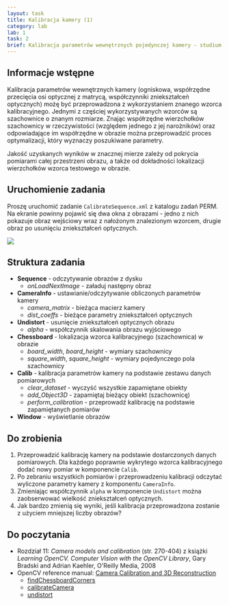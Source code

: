 ```yaml
---
layout: task
title: Kalibracja kamery (1)
category: lab
lab: 1
task: 2
brief: Kalibracja parametrów wewnętrznych pojedynczej kamery - studium przypadku. W zadaniu wykorzystywany jest zbiór obrazów testowych.
---
```


## Informacje wstępne

Kalibracja parametrów wewnętrznych kamery (ogniskowa, współrzędne przecięcia osi optycznej z matrycą, współczynniki zniekształceń optycznych) możę być przeprowadzona
z wykorzystaniem znanego wzorca kalibracyjnego. Jednymi z częściej wykorzystywanych wzorców są szachownice o znanym rozmiarze. Znając współrzędne wierzchołków 
szachownicy w rzeczywistości (względem jednego z jej narożników) oraz odpowiadające im współrzędne w obrazie można przeprowadzić proces optymalizacji, który wyznaczy 
poszukiwane parametry. 

Jakość uzyskanych wyników w znacznej mierze zależy od pokrycia pomiarami całej przestrzeni obrazu, a także od dokładności lokalizacji wierzchołków wzorca testowego w obrazie.

## Uruchomienie zadania

Proszę uruchomić zadanie `CalibrateSequence.xml` z katalogu zadań PERM. Na ekranie powinny pojawić się dwa okna z obrazami - jedno z nich pokazuje obraz wejściowy wraz z nałożonym znalezionym wzorcem, drugie obraz po usunięciu zniekształceń optycznych.

![]({{site.base_url}}/public/l1/t1_1.png)

## Struktura zadania

   * **Sequence** - odczytywanie obrazów z dysku
      * *onLoadNextImage* - załaduj następny obraz
   * **CameraInfo** - ustawianie/odczytywanie obliczonych parametrów kamery
      * *camera_matrix* - bieżąca macierz kamery
      * *dist_coeffs* - bieżące parametry zniekształceń optycznych
   * **Undistort** - usunięcie zniekształceń optycznych obrazu
      * *alpha* - współczynnik skalowania obrazu wyjściowego
   * **Chessboard** - lokalizacja wzorca kalibracyjnego (szachownica) w obrazie
      * *board_width*, *board_height* - wymiary szachownicy
      * *square_width*, *square_height* - wymiary pojedynczego pola szachownicy
   * **Calib** - kalibracja parametrów kamery na podstawie zestawu danych pomiarowych
      * *clear_dataset* - wyczyść wszystkie zapamiętane obiekty
      * *add_Object3D* - zapamiętaj bieżący obiekt (szachownicę) 
      * *perform_calibration* - przeprowadź kalibrację na podstawie zapamiętanych pomiarów
   * **Window** - wyświetlanie obrazów

## Do zrobienia

1. Przeprowadzić kalibrację kamery na podstawie dostarczonych danych pomiarowych. 
Dla każdego poprawnie wykrytego wzorca kalibracyjnego dodać nowy pomiar w komponencie `Calib`.
2. Po zebraniu wszystkich pomiarów i przeprowadzeniu kalibracji odczytać wyliczone parametry kamery z komponentu `CameraInfo`.
3. Zmieniając współczynnik `alpha` w komponencie `Undistort` można zaobserwować wielkość zniekształceń optycznych.
4. Jak bardzo zmienią się wyniki, jeśli kalibracja przeprowadzona zostanie z użyciem mniejszej liczby obrazów?

## Do poczytania
   * Rozdział 11: _Camera models and calibration_ (str. 270-404) z książki _Learning OpenCV. Computer Vision with the OpenCV Library_, Gary Bradski and Adrian Kaehler, O'Reilly Media, 2008
   * OpenCV reference manual: [Camera Calibration and 3D Reconstruction](http://docs.opencv.org/2.4/modules/calib3d/doc/camera_calibration_and_3d_reconstruction.html)
      * [findChessboardCorners](http://docs.opencv.org/2.4/modules/calib3d/doc/camera_calibration_and_3d_reconstruction.html#findchessboardcorners)
      * [calibrateCamera](http://docs.opencv.org/2.4/modules/calib3d/doc/camera_calibration_and_3d_reconstruction.html#calibratecamera)
      * [undistort](http://docs.opencv.org/2.4/modules/imgproc/doc/geometric_transformations.html#undistort)

